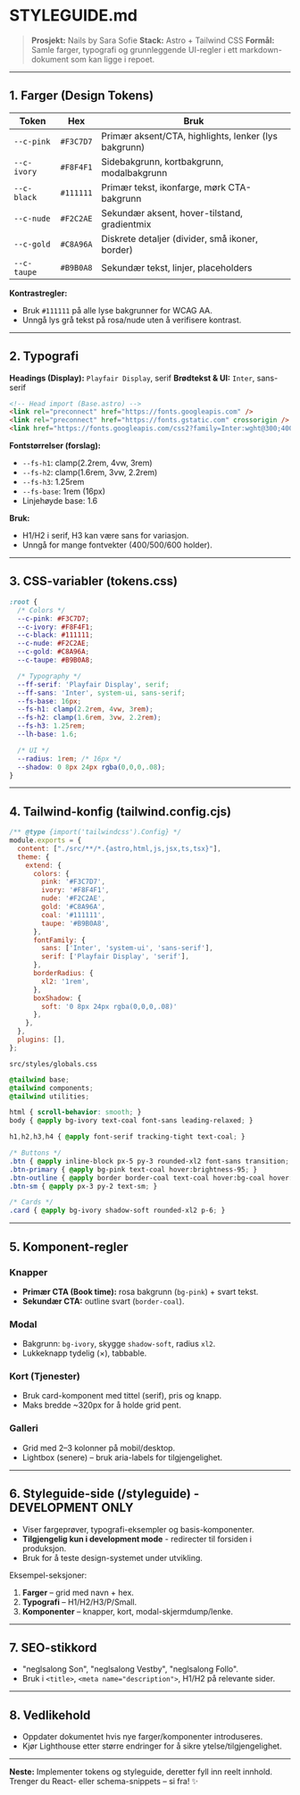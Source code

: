 # STYLEGUIDE.md

> **Prosjekt:** Nails by Sara Sofie
> **Stack:** Astro + Tailwind CSS
> **Formål:** Samle farger, typografi og grunnleggende UI-regler i ett markdown-dokument som kan ligge i repoet.

---

## 1. Farger (Design Tokens)

| Token       | Hex       | Bruk                                                 |
| ----------- | --------- | ---------------------------------------------------- |
| `--c-pink`  | `#F3C7D7` | Primær aksent/CTA, highlights, lenker (lys bakgrunn) |
| `--c-ivory` | `#F8F4F1` | Sidebakgrunn, kortbakgrunn, modalbakgrunn            |
| `--c-black` | `#111111` | Primær tekst, ikonfarge, mørk CTA-bakgrunn           |
| `--c-nude`  | `#F2C2AE` | Sekundær aksent, hover-tilstand, gradientmix         |
| `--c-gold`  | `#C8A96A` | Diskrete detaljer (divider, små ikoner, border)      |
| `--c-taupe` | `#B9B0A8` | Sekundær tekst, linjer, placeholders                 |

**Kontrastregler:**

* Bruk `#111111` på alle lyse bakgrunner for WCAG AA.
* Unngå lys grå tekst på rosa/nude uten å verifisere kontrast.

---

## 2. Typografi

**Headings (Display):** `Playfair Display`, serif
**Brødtekst & UI:** `Inter`, sans-serif

```html
<!-- Head import (Base.astro) -->
<link rel="preconnect" href="https://fonts.googleapis.com" />
<link rel="preconnect" href="https://fonts.gstatic.com" crossorigin />
<link href="https://fonts.googleapis.com/css2?family=Inter:wght@300;400;500;600&family=Playfair+Display:wght@400;500;600&display=swap" rel="stylesheet" />
```

**Fontstørrelser (forslag):**

* `--fs-h1`: clamp(2.2rem, 4vw, 3rem)
* `--fs-h2`: clamp(1.6rem, 3vw, 2.2rem)
* `--fs-h3`: 1.25rem
* `--fs-base`: 1rem (16px)
* Linjehøyde base: 1.6

**Bruk:**

* H1/H2 i serif, H3 kan være sans for variasjon.
* Unngå for mange fontvekter (400/500/600 holder).

---

## 3. CSS-variabler (tokens.css)

```css
:root {
  /* Colors */
  --c-pink: #F3C7D7;
  --c-ivory: #F8F4F1;
  --c-black: #111111;
  --c-nude: #F2C2AE;
  --c-gold: #C8A96A;
  --c-taupe: #B9B0A8;

  /* Typography */
  --ff-serif: 'Playfair Display', serif;
  --ff-sans: 'Inter', system-ui, sans-serif;
  --fs-base: 16px;
  --fs-h1: clamp(2.2rem, 4vw, 3rem);
  --fs-h2: clamp(1.6rem, 3vw, 2.2rem);
  --fs-h3: 1.25rem;
  --lh-base: 1.6;

  /* UI */
  --radius: 1rem; /* 16px */
  --shadow: 0 8px 24px rgba(0,0,0,.08);
}
```

---

## 4. Tailwind-konfig (tailwind.config.cjs)

```js
/** @type {import('tailwindcss').Config} */
module.exports = {
  content: ["./src/**/*.{astro,html,js,jsx,ts,tsx}"],
  theme: {
    extend: {
      colors: {
        pink: '#F3C7D7',
        ivory: '#F8F4F1',
        nude: '#F2C2AE',
        gold: '#C8A96A',
        coal: '#111111',
        taupe: '#B9B0A8',
      },
      fontFamily: {
        sans: ['Inter', 'system-ui', 'sans-serif'],
        serif: ['Playfair Display', 'serif'],
      },
      borderRadius: {
        xl2: '1rem',
      },
      boxShadow: {
        soft: '0 8px 24px rgba(0,0,0,.08)'
      },
    },
  },
  plugins: [],
};
```

`src/styles/globals.css`

```css
@tailwind base;
@tailwind components;
@tailwind utilities;

html { scroll-behavior: smooth; }
body { @apply bg-ivory text-coal font-sans leading-relaxed; }

h1,h2,h3,h4 { @apply font-serif tracking-tight text-coal; }

/* Buttons */
.btn { @apply inline-block px-5 py-3 rounded-xl2 font-sans transition; }
.btn-primary { @apply bg-pink text-coal hover:brightness-95; }
.btn-outline { @apply border border-coal text-coal hover:bg-coal hover:text-ivory; }
.btn-sm { @apply px-3 py-2 text-sm; }

/* Cards */
.card { @apply bg-ivory shadow-soft rounded-xl2 p-6; }
```

---

## 5. Komponent-regler

### Knapper

* **Primær CTA (Book time):** rosa bakgrunn (`bg-pink`) + svart tekst.
* **Sekundær CTA:** outline svart (`border-coal`).

### Modal

* Bakgrunn: `bg-ivory`, skygge `shadow-soft`, radius `xl2`.
* Lukkeknapp tydelig (×), tabbable.

### Kort (Tjenester)

* Bruk card-komponent med tittel (serif), pris og knapp.
* Maks bredde \~320px for å holde grid pent.

### Galleri

* Grid med 2–3 kolonner på mobil/desktop.
* Lightbox (senere) – bruk aria-labels for tilgjengelighet.

---

## 6. Styleguide-side (/styleguide) - DEVELOPMENT ONLY

* Viser fargeprøver, typografi-eksempler og basis-komponenter.
* **Tilgjengelig kun i development mode** - redirecter til forsiden i produksjon.
* Bruk for å teste design-systemet under utvikling.

Eksempel-seksjoner:

1. **Farger** – grid med navn + hex.
2. **Typografi** – H1/H2/H3/P/Small.
3. **Komponenter** – knapper, kort, modal-skjermdump/lenke.

---

## 7. SEO-stikkord

* "neglsalong Son", "neglsalong Vestby", "neglsalong Follo".
* Bruk i `<title>`, `<meta name="description">`, H1/H2 på relevante sider.

---

## 8. Vedlikehold

* Oppdater dokumentet hvis nye farger/komponenter introduseres.
* Kjør Lighthouse etter større endringer for å sikre ytelse/tilgjengelighet.

---

**Neste:** Implementer tokens og styleguide, deretter fyll inn reelt innhold. Trenger du React- eller schema-snippets – si fra! ✨
